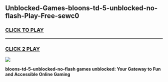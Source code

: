 
## Unblocked-Games-bloons-td-5-unblocked-no-flash-Play-Free-sewc0
<h3>
<a href="https://premium76.site?title=bloons-td-5-unblocked-no-flash&ref=21A">CLICK TO PLAY</a></h3>
<hr>

<h3>
<a href="https://premium76.site?title=bloons-td-5-unblocked-no-flash&ref=21A">CLICK 2 PLAY</a>
  
</h3>

<a href="https://premium76.site?title=bloons-td-5-unblocked-no-flash&ref=21A"><img src="https://clearcache.store/games.png"></a>


**bloons-td-5-unblocked-no-flash games unblocked: Your Gateway to Fun and Accessible Online Gaming**
